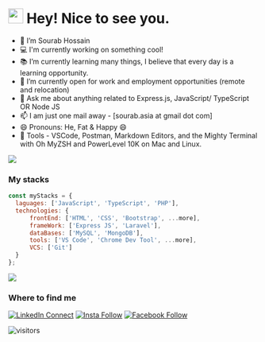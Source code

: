 <h1>
  <img src="https://emojis.slackmojis.com/emojis/images/1531849430/4246/blob-sunglasses.gif?1531849430" width="30"/> 
  Hey! Nice to see you.
</h1> 

- 🔭 I’m Sourab Hossain
- 💻 I'm currently working on something cool!
- 📚 I’m currently learning many things, I believe that every day is a learning opportunity.
- 👀 I’m currently open for work and employment opportunities (remote and relocation)
- 💬 Ask me about anything related to Express.js, JavaScript/ TypeScript OR Node JS
- 📫 I am just one mail away - [sourab.asia at gmail dot com]
- 😄 Pronouns: He, Fat & Happy 😄
- :wrench: Tools - VSCode, Postman, Markdown Editors, and the Mighty Terminal with Oh MyZSH and PowerLevel 10K on Mac and Linux.

<a href="https://youtu.be/EzcCz5mI5Mc"><img src="https://user-images.githubusercontent.com/73097560/115834477-dbab4500-a447-11eb-908a-139a6edaec5c.gif"></a>

### My stacks

```js
const myStacks = {
  laguages: ['JavaScript', 'TypeScript', 'PHP'],
  technologies: {
      frontEnd: ['HTML', 'CSS', 'Bootstrap', ...more],
      frameWork: ['Express JS', 'Laravel'],
      dataBases: ['MySQL', 'MongoDB'],
      tools: ['VS Code', 'Chrome Dev Tool', ...more],
      VCS: ['Git']
  }
};
```

<a href="https://youtu.be/EzcCz5mI5Mc"><img src="https://user-images.githubusercontent.com/73097560/115834477-dbab4500-a447-11eb-908a-139a6edaec5c.gif"></a>

### Where to find me
[![LinkedIn Connect](https://img.shields.io/badge/%20-Connect-black?color=14171A&labelColor=212121&logo=linkedin&logoColor=ffffff)](https://www.linkedin.com/in/sourabhossain/) [![Insta Follow](https://img.shields.io/badge/%20-Follow-black?color=14171A&labelColor=d81b60&logo=instagram&logoColor=ffffff)](https://www.instagram.com/cpsourab/) [![Facebook Follow](https://img.shields.io/badge/%20-Connect-black?color=14171A&labelColor=1976d2&logo=facebook&logoColor=ffffff)](https://www.facebook.com/cpsourab)

![visitors](https://visitor-badge.laobi.icu/badge?page_id=sourabhossain)
